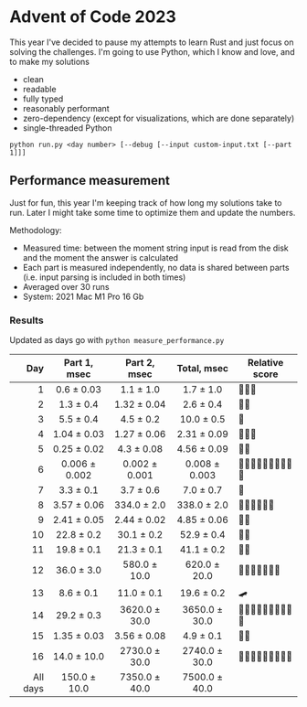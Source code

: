 # Advent of Code 2023

This year I've decided to pause my attempts to learn Rust and just focus on solving the challenges.
I'm going to use Python, which I know and love, and to make my solutions
- clean
- readable
- fully typed
- reasonably performant
- zero-dependency (except for visualizations, which are done separately)
- single-threaded Python

```shell
python run.py <day number> [--debug [--input custom-input.txt [--part 1]]]
```

## Performance measurement

Just for fun, this year I'm keeping track of how long my solutions take to run. Later I might take some time to
optimize them and update the numbers.

Methodology:
- Measured time: between the moment string input is read from the disk and the moment the answer is calculated
- Each part is measured independently, no data is shared between parts (i.e. input parsing is included in both times)
- Averaged over 30 runs
- System: 2021 Mac M1 Pro 16 Gb 

### Results

Updated as days go with `python measure_performance.py`

<!-- generated table start -->
**Day** | **Part 1**, msec | **Part 2**, msec | **Total**, msec | **Relative score**
---: | :---: | :---: | :---: | ---
1 | 0.6 ± 0.03 | 1.1 ± 1.0 | 1.7 ± 1.0 | 🚀🚀🚀
2 | 1.3 ± 0.4 | 1.32 ± 0.04 | 2.6 ± 0.4 | 🚀🚀
3 | 5.5 ± 0.4 | 4.5 ± 0.2 | 10.0 ± 0.5 | 🚀
4 | 1.04 ± 0.03 | 1.27 ± 0.06 | 2.31 ± 0.09 | 🚀🚀🚀
5 | 0.25 ± 0.02 | 4.3 ± 0.08 | 4.56 ± 0.09 | 🚀🚀
6 | 0.006 ± 0.002 | 0.002 ± 0.001 | 0.008 ± 0.003 | 🚀🚀🚀🚀🚀🚀🚀🚀🚀🚀
7 | 3.3 ± 0.1 | 3.7 ± 0.6 | 7.0 ± 0.7 | 🚀
8 | 3.57 ± 0.06 | 334.0 ± 2.0 | 338.0 ± 2.0 | 🐢🐢🐢🐢🐢🐢
9 | 2.41 ± 0.05 | 2.44 ± 0.02 | 4.85 ± 0.06 | 🚀🚀
10 | 22.8 ± 0.2 | 30.1 ± 0.2 | 52.9 ± 0.4 | 🐢🐢
11 | 19.8 ± 0.1 | 21.3 ± 0.1 | 41.1 ± 0.2 | 🐢🐢
12 | 36.0 ± 3.0 | 580.0 ± 10.0 | 620.0 ± 20.0 | 🐢🐢🐢🐢🐢🐢🐢
13 | 8.6 ± 0.1 | 11.0 ± 0.1 | 19.6 ± 0.2 | 🛹
14 | 29.2 ± 0.3 | 3620.0 ± 30.0 | 3650.0 ± 30.0 | 🐢🐢🐢🐢🐢🐢🐢🐢🐢🐢
15 | 1.35 ± 0.03 | 3.56 ± 0.08 | 4.9 ± 0.1 | 🚀🚀
16 | 14.0 ± 10.0 | 2730.0 ± 30.0 | 2740.0 ± 30.0 | 🐢🐢🐢🐢🐢🐢🐢🐢🐢
All days | 150.0 ± 10.0 | 7350.0 ± 40.0 | 7500.0 ± 40.0 | 
<!-- generated table end -->
